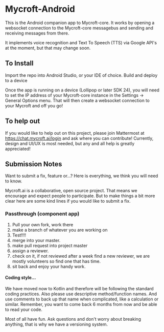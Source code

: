 # Mycroft-Android

This is the Android companion app to Mycroft-core. It works by opening a websocket connection to the Mycroft-core messagebus
and sending and receiving messages from there.

It implements voice recognition and Text To Speech (TTS) via Google API's at the moment, but that may change soon.

## To Install

Import the repo into Android Studio, or your IDE of choice.
Build and deploy to a device

Once the app is running on a device (Lollipop or later SDK 24), you will need to set the IP address of your Mycroft-core instance
in the Settings -> General Options menu. That will then create a websocket connection to your Mycroft and off you go!

## To help out
If you would like to help out on this project, please join Mattermost at https://chat.mycroft.ai/login and
ask where you can contribute! Currently, design and UI/UX is most needed, but any and all help is greatly appreciated!

## Submission Notes
Want to submit a fix, feature or...? Here is everything, we think you will need to know.

Mycroft.ai is a collaborative, open source project. That means we encourage and expect people to participate. But to make things a bit more clear here are some kind lines if you would like to submit a fix.

### Passthrough (component app)
1. Pull your own fork, work there
2. make a branch of whatever you are working on
3. Test!!!!
4. merge into your master.
5. make pull request into project master
6. assign a reviewer.
7. check on it, if not reviewed after a week find a new reviewer, we are mostly volunteers so find one that has time.
8. sit back and enjoy your handy work.

#### Coding style... 
We have moved now to Kotlin and therefore will be following the standard coding practices. Also please use descriptive method/function names. And use comments to back up that name when complicated, like a calculation or similar.  Remember, you want to come back 6 months from now and be able to read your code.

Most of all have fun. Ask questions and don't worry about breaking anything, that is why we have a versioning system. 
